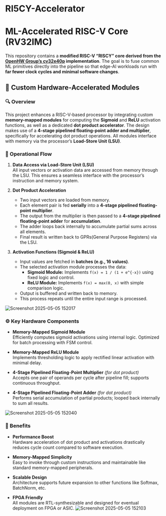 # RI5CY-Accelerator
# ML-Accelerated RISC-V Core (RV32IMC)

This repository contains a **modified RISC-V “RISCY” core derived from the
[OpenHW Group’s cv32e40p](https://github.com/openhwgroup/cv32e40p) implementation**.
The goal is to fuse common ML primitives directly into the pipeline so that edge-AI
workloads run with **far fewer clock cycles and minimal software changes**.
## 🧠 Custom Hardware-Accelerated Modules

### 🔍 Overview

This project enhances a RISC-V-based processor by integrating custom **memory-mapped modules** for computing the **Sigmoid** and **ReLU** activation functions, as well as a dedicated **dot product accelerator**. The design makes use of a **4-stage pipelined floating-point adder and multiplier**, specifically for accelerating dot product operations. All modules interface with memory via the processor’s **Load-Store Unit (LSU)**.

### 🔄 Operational Flow

1. **Data Access via Load-Store Unit (LSU)**  
   All input vectors or activation data are accessed from memory through the LSU. This ensures a seamless interface with the processor’s instruction and memory system.

2. **Dot Product Acceleration**  
   - Two input vectors are loaded from memory.  
   - Each element pair is fed **serially** into a **4-stage pipelined floating-point multiplier**.  
   - The output from the multiplier is then passed to a **4-stage pipelined floating-point adder** for **accumulation**.  
   - The adder loops back internally to accumulate partial sums across all elements.  
   - Final result is written back to GPRs(General Purpose Registers) via the LSU.

3. **Activation Functions (Sigmoid & ReLU)**  
   - Input values are fetched in **batches (e.g., 16 values)**.  
   - The selected activation module processes the data:  
     - **Sigmoid Module:** Implements `f(x) = 1 / (1 + e^{-x})` using fixed logic and control.  
     - **ReLU Module:** Implements `f(x) = max(0, x)` with simple comparison logic.  
   - Output is buffered and written back to memory.  
   - This process repeats until the entire input range is processed.

![Screenshot 2025-05-05 152017](https://github.com/user-attachments/assets/49194ea7-0cce-4873-8997-93556466249e)
### ⚙️ Key Hardware Components

- **Memory-Mapped Sigmoid Module**  
  Efficiently computes sigmoid activations using internal logic. Optimized for batch processing with FSM control.

- **Memory-Mapped ReLU Module**  
  Implements thresholding logic to apply rectified linear activation with minimal delay.

- **4-Stage Pipelined Floating-Point Multiplier** *(for dot product)*  
  Accepts one pair of operands per cycle after pipeline fill; supports continuous throughput.

- **4-Stage Pipelined Floating-Point Adder** *(for dot product)*  
  Performs serial accumulation of partial products; looped back internally to sum all results.

![Screenshot 2025-05-05 152040](https://github.com/user-attachments/assets/de04386f-044c-4f47-9119-8c30a2b874ce)
### 🚀 Benefits

- **Performance Boost**  
  Hardware acceleration of dot product and activations drastically reduces cycle count compared to software execution.

- **Memory-Mapped Simplicity**  
  Easy to invoke through custom instructions and maintainable like standard memory-mapped peripherals.

- **Scalable Design**  
  Architecture supports future expansion to other functions like Softmax, BatchNorm, etc.

- **FPGA Friendly**  
  All modules are RTL-synthesizable and designed for eventual deployment on FPGA or ASIC.
![Screenshot 2025-05-05 152103](https://github.com/user-attachments/assets/1ef1287d-4e51-4faf-9df0-71808b0073a4)
